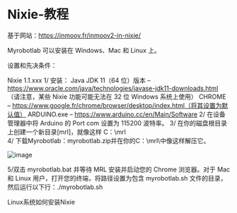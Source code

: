 # Nixie-教程

基于网站：https://inmoov.fr/inmoov2-in-nixie/

Myrobotlab 可以安装在 Windows、Mac 和 Linux 上。

设置和先决条件：

Nixie 1.1.xxx
1/ 安装：
Java JDK 11（64 位）版本 – https://www.oracle.com/java/technologies/javase-jdk11-downloads.html
（请注意，某些 Nixie 功能可能无法在 32 位 Windows 系统上使用）
CHROME – https://www.google.fr/chrome/browser/desktop/index.html（将其设置为默认值）
ARDUINO.exe – https://www.arduino.cc/en/Main/Software
2/ 在设备管理器中将 Arduino 的 Port com 设置为 115200 波特率。
3/ 在你的磁盘根目录上创建一个新目录[mrl]，就像这样 C：\mrl\
4/ 下载Myrobotlab：myrobotlab.zip并在你的C：\mrl\中像这样解压它。

![image](https://github.com/user-attachments/assets/69aed6f6-b0b1-4006-8804-c5edeb2805a4)

5/双击 myrobotlab.bat 并等待 MRL 安装并启动您的 Chrome 浏览器。对于 Mac 和 Linux 用户，打开您的终端，将路径设置为包含 myrobotlab.sh 文件的目录，然后运行以下行：./myrobotlab.sh

Linux系统如何安装Nixie





